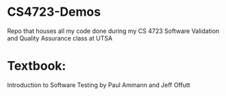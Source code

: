 # CS4723-Demos
Repo that houses all my code done during my CS 4723 Software Validation and Quality Assurance class at UTSA
# Textbook:
Introduction to Software Testing by Paul Ammann and Jeff Offutt

